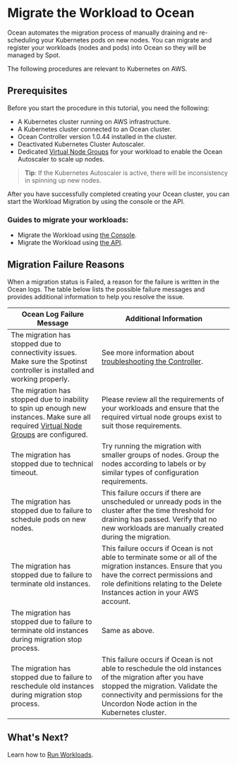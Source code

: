 # Migrate the Workload to Ocean

Ocean automates the migration process of manually draining and re-scheduling your Kubernetes pods on new nodes. You can migrate and register your workloads (nodes and pods) into Ocean so they will be managed by Spot. 

The following procedures are relevant to Kubernetes on AWS.

## Prerequisites

Before you start the procedure in this tutorial, you need the following:
- A Kubernetes cluster running on AWS infrastructure.
- A Kubernetes cluster connected to an Ocean cluster.
- Ocean Controller version 1.0.44 installed in the cluster.
- Deactivated Kubernetes Cluster Autoscaler.
- Dedicated [Virtual Node Groups](ocean/features/vngs/?id=virtual-node-groups) for your workload to enable the Ocean Autoscaler to scale up nodes.  

> **Tip**: If the Kubernetes Autoscaler is active, there will be inconsistency in spinning up new nodes.

After you have successfully completed creating your Ocean cluster, you can start the Workload Migration by using the console or the API.

### Guides to migrate your workloads:
* Migrate the Workload using [the Console](ocean/tutorials/migrate-workload-via-ui).
* Migrate the Workload using [the API](ocean/tutorials/migrate-workload-via-api).

## Migration Failure Reasons

When a migration status is Failed, a reason for the failure is written in the Ocean logs. The table below lists the possible failure messages and provides additional information to help you resolve the issue.

| Ocean Log Failure Message                                                                                                                | Additional Information                                                                                                                                                                                                            |
| ---------------------------------------------------------------------------------------------------------------------------------------- | --------------------------------------------------------------------------------------------------------------------------------------------------------------------------------------------------------------------------------- |
| The migration has stopped due to connectivity issues. Make sure the Spotinst controller is installed and working properly.               | See more information about [troubleshooting the Controller](ocean/troubleshooting/troubleshoot-controller.md).                                                                                                                    |
| The migration has stopped due to inability to spin up enough new instances. Make sure all required [Virtual Node Groups](ocean/features/vngs/) are configured. | Please review all the requirements of your workloads and ensure that the required virtual node groups exist to suit those requirements.                                                                                           |
| The migration has stopped due to technical timeout.                                                                                      | Try running the migration with smaller groups of nodes. Group the nodes according to labels or by similar types of configuration requirements.                                                                                    |
| The migration has stopped due to failure to schedule pods on new nodes.                                                                  | This failure occurs if there are unscheduled or unready pods in the cluster after the time threshold for draining has passed. Verify that no new workloads are manually created during the migration.                             |
| The migration has stopped due to failure to terminate old instances.                                                                     | This failure occurs if Ocean is not able to terminate some or all of the migration instances. Ensure that you have the correct permissions and role definitions relating to the Delete Instances action in your AWS account.      |
| The migration has stopped due to failure to terminate old instances during migration stop process.                                       | Same as above.                                                                                                                                                                                                                    |
| The migration has stopped due to failure to reschedule old instances during migration stop process.                                      | This failure occurs if Ocean is not able to reschedule the old instances of the migration after you have stopped the migration. Validate the connectivity and permissions for the Uncordon Node action in the Kubernetes cluster. |

## What's Next?

Learn how to [Run Workloads](ocean/tutorials/run-workloads).
